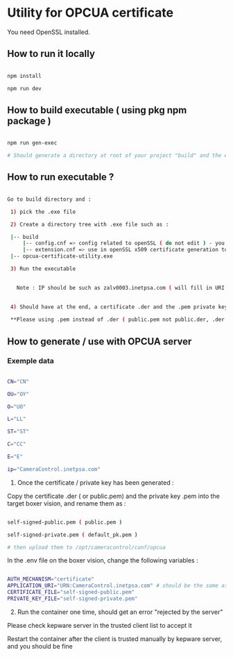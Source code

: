 # Utility for OPCUA certificate

You need OpenSSL installed.


## How to run it locally 

```` bash 

npm install

npm run dev

````


## How to build executable ( using pkg npm package )

```` bash 

npm run gen-exec

# Should generate a directory at root of your project "build" and the executable is inside

````


## How to run executable ?

```` bash

Go to build directory and : 

 1) pick the .exe file 

 2) Create a directory tree with .exe file such as :

 |-- build
     |-- config.cnf => config related to openSSL ( do not edit ) - you can find it in ./src
     |-- extension.cnf => use in openSSL x509 certificate generation to add data such as SubjectAltName required by OPCUA - you can find it in ./src
 |-- opcua-certificate-utility.exe

 3) Run the executable

   
   Note : IP should be such as zalv0003.inetpsa.com ( will fill in URI as URI:URN:zalv0003.inetpsa.com )
         

 4) Should have at the end, a certificate .der and the .pem private key generated. 
 
 **Please using .pem instead of .der ( public.pem not public.der, .der is not supported by OPCUA nodejs SDK )**

````

## How to generate / use with OPCUA server

### Exemple data


```` bash

CN="CN" 

OU="OY"

O="UO" 

L="LL"

ST="ST" 

C="CC" 

E="E"

ip="CameraControl.inetpsa.com" 

```` 


1) Once the certificate / private key has been generated :

Copy the certificate .der ( or public.pem) and the private key .pem into the target boxer vision, and rename them as : 

```` bash

self-signed-public.pem ( public.pem )

self-signed-private.pem ( default_pk.pem )

# then upload them to /opt/cameracontrol/conf/opcua

````



In the .env file on the boxer vision, change the following variables : 

```` bash 

AUTH_MECHANISM="certificate" 
APPLICATION_URI="URN:CameraControl.inetpsa.com" # should be the same as the one in the certificate, if you use CameraControl.inetpsa.com as ip for exec
CERTIFICATE_FILE="self-signed-public.pem"
PRIVATE_KEY_FILE="self-signed-private.pem"

````

2) Run the container one time, should get an error "rejected by the server"

Please check kepware server in the trusted client list to accept it 


Restart the container after the client is trusted manually by kepware server, and you should be fine







